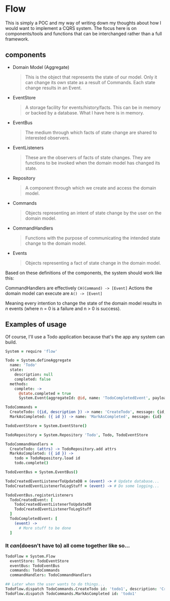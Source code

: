 # Flow
This is simply a POC and my way of writing down my thoughts about how I would want to implement a CQRS system. The focus here is on components/tools and functions that can be interchanged rather than a full framework.

## components
  * Domain Model (Aggregate)
    > This is the object that represents the state of our model. Only it can change its own state as a result of Commands. Each state change results in an Event.

  * EventStore
    > A storage facility for events/history/facts. This can be in memory or backed by a database. What I have here is in memory.

  * EventBus
    > The medium through which facts of state change are shared to interested observers.

  * EventListeners
    > These are the observers of facts of state changes. They are functions to be invoked when the domain model has changed its state.

  * Repository
    > A component through which we create and access the domain model.

  * Commands
    > Objects representing an intent of state change by the user on the domain model.

  * CommandHandlers
    > Functions with the purpose of communicating the intended state change to the domain model.  

  * Events  
    > Objects representing a fact of state change in the domain model.

Based on these definitions of the components, the system should work like this:

  CommandHandlers are effectively `CH(Command) -> [Event]`
  Actions the domain model can execute are `A() -> [Event]`

Meaning every intention to change the state of the domain model results in *n* events (where n = 0 is a failure and n > 0 is success).

## Examples of usage
Of course, I'll use a Todo application because that's the app any system can build.

``` coffeescript
System = require 'flow'

Todo = System.defineAggregate
  name: 'Todo'
  state:
    description: null
    completed: false
  methods:
    complete: ->
      @state.completed = true
      System.Event(aggregateId: @id, name: 'TodoCompletedEvent', payload: @state)

TodoCommands =
  CreateTodo: ({id, description }) -> name: 'CreateTodo', message: {id, description}
  MarkAsCompleted: ({ id }) -> name: 'MarkAsCompleted', message: {id}

TodoEventStore = System.EventStore()

TodoRepository = System.Repository 'Todo', Todo, TodoEventStore

TodoCommandHandlers =
  CreateTodo: (attrs) -> TodoRepository.add attrs
  MarkAsCompleted: ({ id }) ->
    todo = TodoRepository.load id
    todo.complete()

TodoEventBus = System.EventBus()

TodoCreatedEventListenerToUpdateDB = (event) -> # Update database...
TodoCreatedEventListenerToLogStuff = (event) -> # Do some logging...

TodoEventBus.registerListeners
  TodoCreatedEvent: [
    TodoCreatedEventListenerToUpdateDB
    TodoCreatedEventListenerToLogStuff
  ]
  TodoCompletedEvent: [
    (event) ->
      # More stuff to be done
  ]
```

### It _can_(doesn't have to) all come together like so...
``` coffeescript
TodoFlow = System.Flow
  eventStore: TodoEventStore
  eventBus: TodoEventBus
  commands: TodoCommands
  commandHandlers: TodoCommandHandlers

## Later when the user wants to do things...
TodoFlow.dispatch TodoCommands.CreateTodo id: 'todo1', description: 'Create a todo'
TodoFlow.dispatch TodoCommands.MarkAsCompleted id: 'todo1'
```
